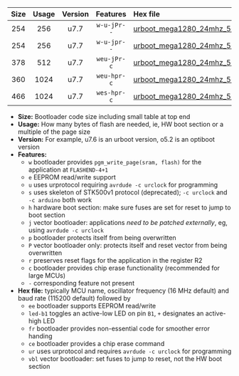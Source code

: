 |Size|Usage|Version|Features|Hex file|
|:-:|:-:|:-:|:-:|:--|
|254|256|u7.7|`w-u-jPr--`|[urboot_mega1280_24mhz_500000bps_led+b7_ur_vbl.hex](https://raw.githubusercontent.com/stefanrueger/urboot.hex/main/boards/mega1280/fcpu_24mhz/500000_bps/urboot_mega1280_24mhz_500000bps_led+b7_ur_vbl.hex)|
|254|256|u7.7|`w-u-jpr--`|[urboot_mega1280_24mhz_500000bps_led+b7_fr_ur_vbl.hex](https://raw.githubusercontent.com/stefanrueger/urboot.hex/main/boards/mega1280/fcpu_24mhz/500000_bps/urboot_mega1280_24mhz_500000bps_led+b7_fr_ur_vbl.hex)|
|378|512|u7.7|`weu-jPr-c`|[urboot_mega1280_24mhz_500000bps_ee_led+b7_fr_ce_ur_vbl.hex](https://raw.githubusercontent.com/stefanrueger/urboot.hex/main/boards/mega1280/fcpu_24mhz/500000_bps/urboot_mega1280_24mhz_500000bps_ee_led+b7_fr_ce_ur_vbl.hex)|
|360|1024|u7.7|`weu-hpr-c`|[urboot_mega1280_24mhz_500000bps_ee_led+b7_fr_ce_ur.hex](https://raw.githubusercontent.com/stefanrueger/urboot.hex/main/boards/mega1280/fcpu_24mhz/500000_bps/urboot_mega1280_24mhz_500000bps_ee_led+b7_fr_ce_ur.hex)|
|466|1024|u7.7|`wes-hpr-c`|[urboot_mega1280_24mhz_500000bps_ee_led+b7_fr_ce.hex](https://raw.githubusercontent.com/stefanrueger/urboot.hex/main/boards/mega1280/fcpu_24mhz/500000_bps/urboot_mega1280_24mhz_500000bps_ee_led+b7_fr_ce.hex)|

- **Size:** Bootloader code size including small table at top end
- **Usage:** How many bytes of flash are needed, ie, HW boot section or a multiple of the page size
- **Version:** For example, u7.6 is an urboot version, o5.2 is an optiboot version
- **Features:**
  + `w` bootloader provides `pgm_write_page(sram, flash)` for the application at `FLASHEND-4+1`
  + `e` EEPROM read/write support
  + `u` uses urprotocol requiring `avrdude -c urclock` for programming
  + `s` uses skeleton of STK500v1 protocol (deprecated); `-c urclock` and `-c arduino` both work
  + `h` hardware boot section: make sure fuses are set for reset to jump to boot section
  + `j` vector bootloader: applications *need to be patched externally*, eg, using `avrdude -c urclock`
  + `p` bootloader protects itself from being overwritten
  + `P` vector bootloader only: protects itself and reset vector from being overwritten
  + `r` preserves reset flags for the application in the register R2
  + `c` bootloader provides chip erase functionality (recommended for large MCUs)
  + `-` corresponding feature not present
- **Hex file:** typically MCU name, oscillator frequency (16 MHz default) and baud rate (115200 default) followed by
  + `ee` bootloader supports EEPROM read/write
  + `led-b1` toggles an active-low LED on pin `B1`, `+` designates an active-high LED
  + `fr` bootloader provides non-essential code for smoother error handing
  + `ce` bootloader provides a chip erase command
  + `ur` uses urprotocol and requires `avrdude -c urclock` for programming
  + `vbl` vector bootloader: set fuses to jump to reset, not the HW boot section

